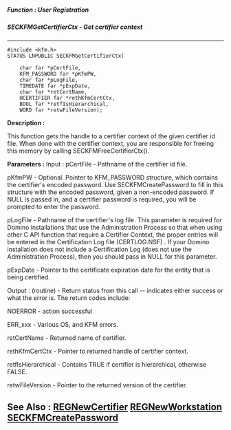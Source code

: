 ##### Function : User Registration
##### SECKFMGetCertifierCtx - Get certifier context
---
```
#include <kfm.h>
STATUS LNPUBLIC SECKFMGetCertifierCtx(

	char far *pCertFile,
	KFM_PASSWORD far *pKfmPW,
	char far *pLogFile,
	TIMEDATE far *pExpDate,
	char far *retCertName,
	HCERTIFIER far *rethKfmCertCtx,
	BOOL far *retfIsHierarchical,
	WORD far *retwFileVersion);
```
**Description :**

This function gets the handle to a certifier context of the given certifier id 
file.  When done with the certifier context, you are responsible for freeing 
this memory by calling SECKFMFreeCertifierCtx().

**Parameters :**
Input :
pCertFile  -  Pathname of the certifier id file.

pKfmPW  -  Optional.  Pointer to KFM_PASSWORD structure, which contains the  certifier's encoded password.  Use SECKFMCreatePassword to fill in this structure with the encoded password, given a non-encoded password.  If NULL is passed in, and a certifier password is required, you will be prompted to enter the password.

pLogFile  -  Pathname of the certifier's log file.  This parameter is required for Domino installations that use the Administration Process so that when using other C API function that require a Certifier Context, the proper entries will be entered in the Certification Log file (CERTLOG.NSF) .  If your Domino installation does not include a Certification Log (does not use the Administration Process), then you should pass in NULL for this parameter.

pExpDate  -  Pointer to the certificate expiration date for the entity that is being certified.

Output :
(routine)  -  Return status from this call -- indicates either success or what the error is. The return codes include:

NOERROR - action successful

ERR_xxx  -  Various OS, and KFM errors.


retCertName  -  Returned name of certifier.

rethKfmCertCtx  -  Pointer to returned handle of certifier context.

retfIsHierarchical  -  Contains TRUE if certifier is hierarchical, otherwise FALSE.

retwFileVersion  -  Pointer to the returned version of the certifier.


**See Also :**
[REGNewCertifier](/reference/Func/REGNewCertifier)
[REGNewWorkstation](/reference/Func/REGNewWorkstation)
[SECKFMCreatePassword](/reference/Func/SECKFMCreatePassword)
---
